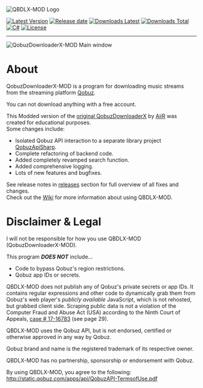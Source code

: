 ![QBDLX-MOD Logo](./QobuzDownloaderX/Resources/qbdlx.png?raw=true)

[![Latest Version](https://img.shields.io/github/v/release/DJDoubleD/QobuzDownloaderX-MOD?color=blue)](../../releases/latest)
[![Release date](https://img.shields.io/github/release-date/DJDoubleD/QobuzDownloaderX-MOD)](../../releases/latest)
[![Downloads Latest](https://img.shields.io/github/downloads/DJDoubleD/QobuzDownloaderX-MOD/latest/total?color=blue&label=downloads%20latest)](../../releases)
[![Downloads Total](https://img.shields.io/github/downloads/DJDoubleD/QobuzDownloaderX-MOD/total?color=blue&label=downloads%20total)](../../releases)
[![C#](https://img.shields.io/badge/c%23-%23239120.svg?flat&logo=c-sharp&logoColor=white)](https://learn.microsoft.com/en-us/dotnet/csharp/)
[![License](https://img.shields.io/github/license/DJDoubleD/QobuzDownloaderX-MOD?flat)](./LICENSE)

-----

![QobuzDownloaderX-MOD Main window](./-assets/QBDLX4.png?raw=true)

# About

QobuzDownloaderX-MOD is a program for downloading music streams from the streaming platform [Qobuz](https://qobuz.com).

You can not download anything with a free account.

This Modded version of the [original QobuzDownloaderX](https://github.com/ImAiiR/QobuzDownloaderX) by [AiiR](https://github.com/ImAiiR) was created for educational purposes.  
Some changes include:  

- Isolated Qobuz API interaction to a separate library project [QobuzApiSharp](https://github.com/DJDoubleD/QobuzApiSharp).
- Complete refactoring of backend code.
- Added completely revamped search function.
- Added comprehensive logging.
- Lots of new features and bugfixes.

See release notes in [releases](../../releases) section for full overview of all fixes and changes.  
Check out the [Wiki](../../wiki) for more information about using QBDLX-MOD.

# Disclaimer & Legal

I will not be responsible for how you use QBDLX-MOD (QobuzDownloaderX-MOD).

This program ***DOES NOT*** include...

- Code to bypass Qobuz's region restrictions.
- Qobuz app IDs or secrets.

QBDLX-MOD does not publish any of Qobuz's private secrets or app IDs. It contains regular expressions and other code to dynamically grab them from Qobuz's web player's *publicly available* JavaScript, which is not rehosted, but grabbed client side. Scraping public data is not a violation of the Computer Fraud and Abuse Act (USA) according to the Ninth Court of Appeals, [case # 17-16783](http://cdn.ca9.uscourts.gov/datastore/opinions/2019/09/09/17-16783.pdf) (see page 29).

QBDLX-MOD uses the Qobuz API, but is not endorsed, certified or otherwise approved in any way by Qobuz.

Qobuz brand and name is the registered trademark of its respective owner.

QBDLX-MOD has no partnership, sponsorship or endorsement with Qobuz.

By using QBDLX-MOD, you agree to the following: <http://static.qobuz.com/apps/api/QobuzAPI-TermsofUse.pdf>
